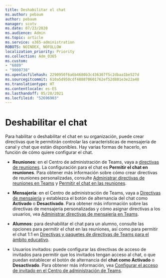 ```yaml
---
title: Deshabilitar el chat
ms.author: pebaum
author: pebaum
manager: scotv
ms.date: 07/23/2020
ms.audience: Admin
ms.topic: article
ms.service: o365-administration
ROBOTS: NOINDEX, NOFOLLOW
localization_priority: Priority
ms.collection: Adm_O365
ms.custom:
- "6889"
- "9000738"
ms.openlocfilehash: 2290950f6a6b4680b3c436307f5c2dbaa1be527d
ms.sourcegitcommit: 610a5d950cdf488870601762ef52d881e3e22a48
ms.translationtype: HT
ms.contentlocale: es-ES
ms.lasthandoff: 05/28/2021
ms.locfileid: "52696903"
---
```

# <a name="disable-chat"></a>Deshabilitar el chat

Para habilitar o deshabilitar el chat en su organización, puede crear directivas que le permitirán controlar las características de mensajería de canal y chat que están disponibles. Hay varias formas de hacerlo, en función de cómo quiere configurar el chat.

- **Reuniones**: en el Centro de administración de Teams, vaya a [directivas de reuniones](https://admin.teams.microsoft.com/). La configuración para el chat es **Permitir el chat en reuniones**. Para obtener más información sobre cómo crear directivas de reuniones personalizadas, consulte [Administrar directivas de reuniones en Teams](/microsoftteams/meeting-policies-in-teams) y [Permitir el chat en las reuniones](/microsoftteams/meeting-policies-in-teams#allow-chat-in-meetings).

- **Mensajería**: en el Centro de administración de Teams, vaya a [Directivas de mensajería](https://admin.teams.microsoft.com/) y establezca el botón de alternancia del chat como **Activado** o **Desactivado**. Para obtener más información sobre las directivas de mensajería personalizadas y cómo asignar directivas a los usuarios, vea [Administrar directivas de mensajería en Teams](/microsoftteams/messaging-policies-in-teams).

- **Alumnos**: para deshabilitar el chat para un alumno, consulte las opciones para permitir el chat en las reuniones, así como para permitir el chat 1:1 en [Directivas y paquetes de directivas de Teams para el ámbito educativo](/microsoftteams/policy-packages-edu).

- Usuarios invitados: puede configurar las directivas de acceso de invitados para permitir que los invitados tengan acceso al chat, o que puedan establecer el botón de alternancia del **chat como Activado** o **Desactivado**. Para obtener más información, vea [Configurar el acceso de invitado en el Centro de administración de Teams](/microsoftteams/set-up-guests#configure-guest-access-in-the-teams-admin-center).




